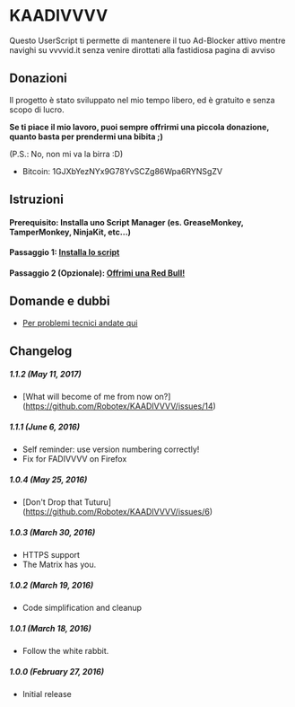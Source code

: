 # KAADIVVVV
Questo UserScript ti permette di mantenere il tuo Ad-Blocker attivo mentre navighi su vvvvid.it senza venire dirottati alla fastidiosa pagina di avviso

## Donazioni
Il progetto è stato sviluppato nel mio tempo libero, ed è gratuito e senza scopo di lucro.

**Se ti piace il mio lavoro, puoi sempre offrirmi una piccola donazione, quanto basta per prendermi una bibita ;)**

(P.S.: No, non mi va la birra :D)
* Bitcoin: 1GJXbYezNYx9G78YvSCZg86Wpa6RYNSgZV

## Istruzioni
#### Prerequisito: Installa uno Script Manager (es. GreaseMonkey, TamperMonkey, NinjaKit, etc...)
#### Passaggio 1: [Installa lo script](https://openuserjs.org/install/Robotex/KAADIVVVV_-_vvvvid.it_Anti-Adblock_Killer.min.user.js)
#### Passaggio 2 (Opzionale): [Offrimi una Red Bull!](https://github.com/Robotex/KAADIVVVV/blob/master/README.md#donazioni)

## Domande e dubbi
* [Per problemi tecnici andate qui](https://github.com/Robotex/KAADIVVVV/issues)

## Changelog
##### 1.1.2 (May 11, 2017)
>
* [What will become of me from now on?] (https://github.com/Robotex/KAADIVVVV/issues/14)

##### 1.1.1 (June 6, 2016)
>
* Self reminder: use version numbering correctly!
* Fix for FADIVVVV on Firefox

##### 1.0.4 (May 25, 2016)
>
* [Don't Drop that Tuturu] (https://github.com/Robotex/KAADIVVVV/issues/6)

##### 1.0.3 (March 30, 2016)
>
* HTTPS support
* The Matrix has you.

##### 1.0.2 (March 19, 2016)
>
* Code simplification and cleanup

##### 1.0.1 (March 18, 2016)
> 
* Follow the white rabbit.

##### 1.0.0 (February 27, 2016)
>
* Initial release

